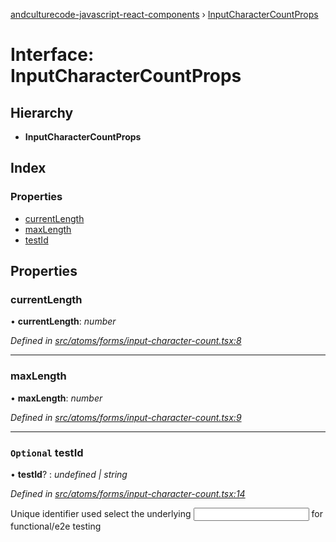 [andculturecode-javascript-react-components](../README.md) › [InputCharacterCountProps](inputcharactercountprops.md)

# Interface: InputCharacterCountProps

## Hierarchy

* **InputCharacterCountProps**

## Index

### Properties

* [currentLength](inputcharactercountprops.md#currentlength)
* [maxLength](inputcharactercountprops.md#maxlength)
* [testId](inputcharactercountprops.md#optional-testid)

## Properties

###  currentLength

• **currentLength**: *number*

*Defined in [src/atoms/forms/input-character-count.tsx:8](https://github.com/AndcultureCode/AndcultureCode.JavaScript.React.Components/blob/29c8649/src/atoms/forms/input-character-count.tsx#L8)*

___

###  maxLength

• **maxLength**: *number*

*Defined in [src/atoms/forms/input-character-count.tsx:9](https://github.com/AndcultureCode/AndcultureCode.JavaScript.React.Components/blob/29c8649/src/atoms/forms/input-character-count.tsx#L9)*

___

### `Optional` testId

• **testId**? : *undefined | string*

*Defined in [src/atoms/forms/input-character-count.tsx:14](https://github.com/AndcultureCode/AndcultureCode.JavaScript.React.Components/blob/29c8649/src/atoms/forms/input-character-count.tsx#L14)*

Unique identifier used select the underlying <input> for functional/e2e testing
